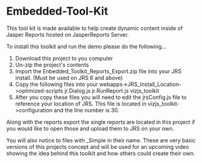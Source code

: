 Embedded-Tool-Kit
=================

This tool kit is made available to help create dynamic content inside of Jasper Reports hosted on JasperReports Server. 

To install this toolkit and run the demo please do the following...

1. Download this project to you computer
2. Un-zip the project's contents
3. Import the Enbedded_Toolkit_Reports_Export.zip file into your JRS install. (Must be used on JRS 6 and above)
4. Copy the following files into your webapps->JRS_Install_Location->optimized-scripts
jr.Dialog.js
jr.RunReport.js
vizjs_toolkit
5. After you copy these files you will need to edit the jrsConfig.js file to reference your location of JRS. This file is located in vizjs_toolkit->configuration and the line number is 30.

Along with the reports export the single reports are located in this project if you would like to open those and upload them to JRS on your own. 

You will also notice to files with _Simple in their name. These are very basic versions of this projects concept and will be used for an upcoming video showing the idea behind this toolkit and how others could create their own.
